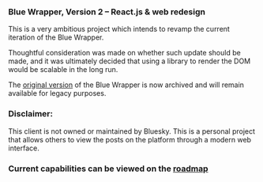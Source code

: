### Blue Wrapper, Version 2 – React.js & web redesign

This is a very ambitious project which intends to revamp the current iteration of the Blue Wrapper.

Thoughtful consideration was made on whether such update should be made, and it was ultimately decided that using a library to render the DOM would be scalable in the long run.

The [original version](https://github.com/Amazingca/BSKY-Wrapper-v1) of the Blue Wrapper is now archived and will remain available for legacy purposes.

<!--### Some final words

The Blue Wrapper was not a project I thought I would continue working on. At the time I started building it in Febuary, it was originally my intention to view basic information and posts, but nothing on the scale as it has come to.

However, the response I've received has given me reason to continue adding and refining features which set it apart. I am deeply grateful for those who continue to support it.-->


### Disclaimer:
This client is not owned or maintained by Bluesky. This is a personal project that allows others to view the posts on the platform through a modern web interface.

### Current capabilities can be viewed on the [roadmap](https://github.com/users/Amazingca/projects/3)